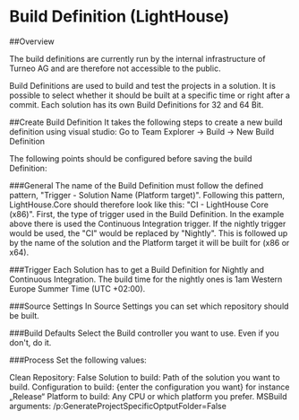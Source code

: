 # Build Definition (LightHouse)

##Overview

The build definitions are currently run by the internal infrastructure of Turneo AG and are therefore not accessible to the public.

Build Definitions are used to build and test the projects in a solution. It is possible to 
select whether it should be built at a specific time or right after a commit. Each solution has 
its own Build Definitions for 32 and 64 Bit.


##Create Build Definition
It takes the following steps to create a new build definition using visual studio:
Go to Team Explorer -> Build -> New Build Definition

The following points should be configured before saving the build Definition:

###General
The name of the Build Definition must follow the defined pattern, "Trigger - Solution Name (Platform target)". 
Following this pattern, LightHouse.Core should therefore look like this: "CI - LightHouse Core (x86)". 
First, the type of trigger used in the Build Definition. 
In the example above there is used the Continuous Integration trigger. If the nightly trigger 
would be used, the "CI" would be replaced by "Nightly". This is followed up by the name of
the solution and the Platform target it will be built for (x86 or x64).

###Trigger
Each Solution has to get a Build Definition for Nightly and Continuous Integration.
The build time for the nightly ones is 1am Western Europe Summer Time (UTC +02:00).

###Source Settings
In Source Settings you can set which repository should be built. 

###Build Defaults
Select the Build controller you want to use. Even if you don't, do it. 

###Process
Set the following values:

Clean Repository: False
Solution to build: Path of the solution you want to build.
Configuration to build: {enter the configuration you want} for instance „Release“
Platform to build: Any CPU or which platform you prefer.
MSBuild arguments: /p:GenerateProjectSpecificOptputFolder=False